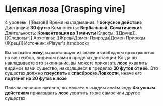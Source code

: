 # Цепкая лоза [Grasping vine]
4 уровень, [[Вызов]]
Время накладывания: **1 бонусное действие**
Дистанция: **30 футов**
Компоненты: **Вербальный**, **Соматический**
Длительность: **Концентрация до 1 минуты**
Классы: [[Друид]], [[Следопыт]]
Архетипы: [[Жрец#Домен Природы|Домен Природы (Жрец)]]
Источник: «Player's handbook»

Вы создаёте **лозу**, вырастающую из земли в свободном пространстве на ваш выбор, видимом вами в пределах дистанции. Когда вы накладываете это заклинание, вы можете приказать **лозе** ухватить видимое вами существо, находящееся в пределах **30 футов от неё**. Это существо должно **преуспеть** в **спасброске Ловкости**, иначе его **подтянет на 20 футов к лозе**

Пока заклинание активно, вы можете в каждом своём ходу **бонусным действием** приказывать **лозе** ухватить то же самое или другое существо